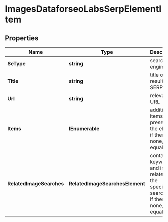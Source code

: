 # ImagesDataforseoLabsSerpElementItem


## Properties

| Name | Type | Description | Notes |
|------------ | ------------- | ------------- | -------------|
**SeType** | **string** | search engine type |[optional]|
**Title** | **string** | title of the result in SERP |[optional]|
**Url** | **string** | relevant URL |[optional]|
**Items** | **IEnumerable<ImagesElement>** | additional items present in the element<br>if there are none, equals null |[optional]|
**RelatedImageSearches** | **RelatedImageSearchesElement** | contains keywords and images related to the specified search term<br>if there are none, equals null |[optional]|